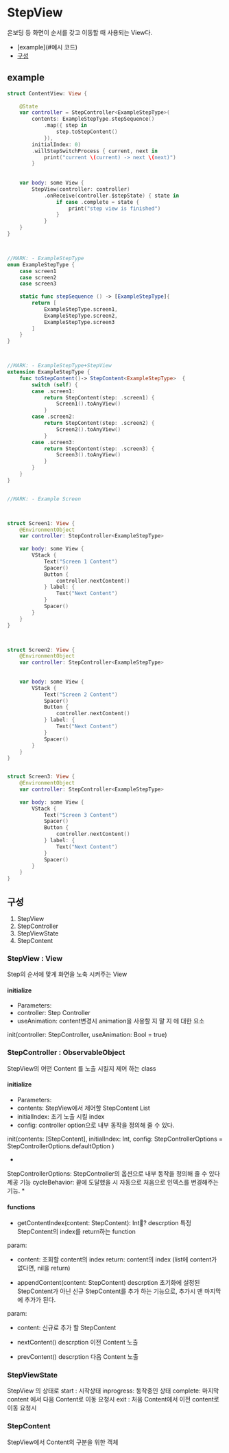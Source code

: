 # StepView

온보딩 등 화면이 순서를 갖고 이동할 때 사용되는 View다.

- [example](#예시 코드)
- [구성](#구성)

## example

``` Swift 
struct ContentView: View {
    
    @State
    var controller = StepController<ExampleStepType>(
        contents: ExampleStepType.stepSequence()
            .map({ step in
                step.toStepContent()
            }),
        initialIndex: 0)
        .willStepSwitchProcess { current, next in
            print("current \(current) -> next \(next)")
        }
    
    
    var body: some View {
        StepView(controller: controller)
            .onReceive(controller.$stepState) { state in
                if case .complete = state {
                    print("step view is finished")
                }
            }
    }
}



//MARK: - ExampleStepType
enum ExampleStepType {
    case screen1
    case screen2
    case screen3
    
    static func stepSequence () -> [ExampleStepType]{
        return [
            ExampleStepType.screen1,
            ExampleStepType.screen2,
            ExampleStepType.screen3
        ]
    }
}



//MARK: - ExampleStepType+StepView
extension ExampleStepType {
    func toStepContent()-> StepContent<ExampleStepType>  {
        switch (self) {
        case .screen1:
            return StepContent(step: .screen1) {
                Screen1().toAnyView()
            }
        case .screen2:
            return StepContent(step: .screen2) {
                Screen2().toAnyView()
            }
        case .screen3:
            return StepContent(step: .screen3) {
                Screen3().toAnyView()
            }
        }
    }
}


//MARK: - Example Screen



struct Screen1: View {
    @EnvironmentObject
    var controller: StepController<ExampleStepType>
    
    var body: some View {
        VStack {
            Text("Screen 1 Content")
            Spacer()
            Button {
                controller.nextContent()
            } label: {
                Text("Next Content")
            }
            Spacer()
        }
    }
}



struct Screen2: View {
    @EnvironmentObject
    var controller: StepController<ExampleStepType>
    
    
    var body: some View {
        VStack {
            Text("Screen 2 Content")
            Spacer()
            Button {
                controller.nextContent()
            } label: {
                Text("Next Content")
            }
            Spacer()
        }
    }
}


struct Screen3: View {
    @EnvironmentObject
    var controller: StepController<ExampleStepType>
    
    var body: some View {
        VStack {
            Text("Screen 3 Content")
            Spacer()
            Button {
                controller.nextContent()
            } label: {
                Text("Next Content")
            }
            Spacer()
        }
    }
}

```


## 구성
1. StepView
2. StepController
3. StepViewState
4. StepContent

### StepView : View
Step의 순서에 맞게 화면을 노축 시켜주는 View

#### initialize
- Parameters:
 - controller: Step Controller
 - useAnimation: content변경시 animation을 사용할 지 말 지 에 대한 요소
 
init(controller: StepController<T>, useAnimation: Bool = true) 

### StepController : ObservableObject

StepView의 어떤 Content 를 노출 시킬지 제어 하는 class

#### initialize
- Parameters:
 - contents: StepView에서 제어할 StepContent List 
 - initialIndex: 초기 노출 시킬 index
 - config: controller option으로 내부 동작을 정의해 줄 수 있다.
 
init(contents: [StepContent<T>], initialIndex: Int, config: StepControllerOptions = StepControllerOptions.defaultOption )

*
StepControllerOptions: StepController의 옵션으로 내부 동작을 정의해 줄 수 있다
제공 기능
cycleBehavior: 끝에 도달했을 시 자동으로 처음으로 인덱스를 변경해주는 기능.
*

#### functions

- getContentIndex(content: StepContent<T>): Int?
descrption
특정 StepContent의 index를 return하는 function

param: 
- content: 조회할 content의 index
return: content의 index (list에 content가 없다면, nil을 return)

- appendContent(content: StepContent<T>)
descrption
초기화에 설정된 StepContent가 아닌 신규 StepContent를 추가 하는 기능으로, 추가시 맨 마지막에 추가가 된다.

param: 
- content: 신규로 추가 할 StepContent

- nextContent()
descrption
이전 Content 노출

- prevContent()
descrption
다음 Content 노출

### StepViewState

StepView 의 상태로
start : 시작상태
inprogress: 동작중인 상태
complete: 마지막 content 에서 다음 Content로 이동 요청시
exit : 처음 Content에서 이전 content로 이동 요청시


### StepContent
StepView에서 Content의 구분을 위한 객체
